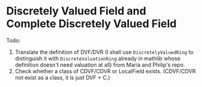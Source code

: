 # Discretely Valued Field and Complete Discretely Valued Field

Todo: 

1. Translate the definition of DVF/DVR (I shall use `DiscretelyValuedRing` to distinguish it with `DiscreteValuationRing` already in mathlib whose definition doesn't need valuation at all) from Maria and Philip's repo.
2. Check whether a class of CDVF/CDVR or LocalField exists. (CDVF/CDVR not exist as a class, it is just DVF + C.)
